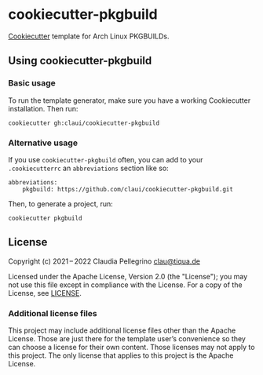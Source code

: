 # cookiecutter-pkgbuild

[Cookiecutter](https://github.com/cookiecutter/cookiecutter)
template for Arch Linux PKGBUILDs.


## Using cookiecutter-pkgbuild

### Basic usage

To run the template generator, make sure you have a working
Cookiecutter installation. Then run:

```
cookiecutter gh:claui/cookiecutter-pkgbuild
```

### Alternative usage

If you use `cookiecutter-pkgbuild` often, you can add to your
`.cookiecutterrc` an `abbreviations` section like so:

```
abbreviations:
    pkgbuild: https://github.com/claui/cookiecutter-pkgbuild.git
```

Then, to generate a project, run:

```
cookiecutter pkgbuild
```


## License

Copyright (c) 2021 – 2022 Claudia Pellegrino <clau@tiqua.de>

Licensed under the Apache License, Version 2.0 (the "License");
you may not use this file except in compliance with the License.
For a copy of the License, see [LICENSE](LICENSE).

### Additional license files

This project may include additional license files other than the
Apache License. Those are just there for the template user’s
convenience so they can choose a license for their own content.
Those licenses may not apply to this project. The only license
that applies to this project is the Apache License.
